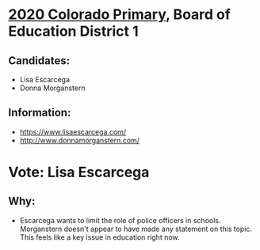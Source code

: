 # [2020 Colorado Primary](../README.md), Board of Education District 1

## Candidates:

* Lisa Escarcega
* Donna Morganstern

## Information:

* https://www.lisaescarcega.com/
* http://www.donnamorganstern.com/

# Vote: Lisa Escarcega

## Why:

* Escarcega wants to limit the role of police officers in schools. Morganstern doesn't appear to have made any statement on this topic. This feels like a key issue in education right now.
